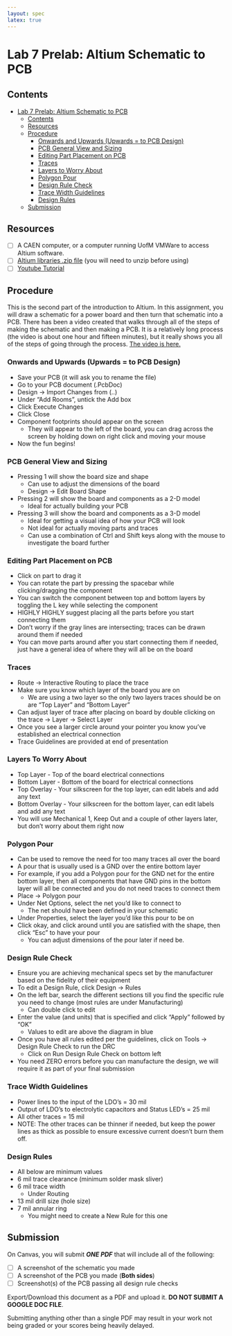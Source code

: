 ```yaml
---
layout: spec
latex: true
---
```


# Lab 7 Prelab: Altium Schematic to PCB

## Contents 

- [Lab 7 Prelab: Altium Schematic to PCB](#lab-7-prelab-altium-schematic-to-pcb)
  - [Contents](#contents)
  - [Resources](#resources)
  - [Procedure](#procedure)
    - [Onwards and Upwards (Upwards = to PCB Design)](#onwards-and-upwards-upwards--to-pcb-design)
    - [PCB General View and Sizing](#pcb-general-view-and-sizing)
    - [Editing Part Placement on PCB](#editing-part-placement-on-pcb)
    - [Traces](#traces)
    - [Layers to Worry About](#layers-to-worry-about)
    - [Polygon Pour](#polygon-pour)
    - [Design Rule Check](#design-rule-check)
    - [Trace Width Guidelines](#trace-width-guidelines)
    - [Design Rules](#design-rules)
  - [Submission](#submission)

## Resources

- [ ] A CAEN computer, or a computer running UofM VMWare to access Altium software.
- [ ] [Altium libraries .zip file](/[https://drive.google.com/drive/folders/1hEMXx6rBtbnSW5AzhhSkubN2ptC8kDTD?usp=drive_link]) (you will need to unzip before using)
- [ ] [Youtube Tutorial](/[https://www.youtube.com/watch?v=t0okf__stjg])
<!---
 Spreadsheet of Footprints - https://drive.google.com/file/d/1tsC8cM-wiYfIB25BBM7o7ymhQ4F3gtD8/view?usp=sharing
 Second Spreadsheet of Footprints - https://drive.google.com/file/d/1LVTbnMMa6W0KI2mwZwTfUbNu1QJWeqjq/view?usp=sharing
note these are outdated footprints which do not have the BME sensor.
--->
## Procedure

This is the second part of the introduction to Altium. In this assignment, you will draw a schematic for a power board and then turn that schematic into a PCB. There has been a video created that walks through all of the steps of making the schematic and then making a PCB. It is a relatively long process (the video is about one hour and fifteen minutes), but it really shows you all of the steps of going through the process. [The video is here.](https://www.youtube.com/watch?v=t0okf__stjg)

### Onwards and Upwards (Upwards = to PCB Design)

- Save your PCB (it will ask you to rename the file)
- Go to your PCB document (.PcbDoc)
- Design -> Import Changes from (..)
- Under “Add Rooms”, untick the Add box
- Click Execute Changes
- Click Close
- Component footprints should appear on the screen
    - They will appear to the left of the board, you can drag across the screen by holding down on right click and moving your mouse
- Now the fun begins!

### PCB General View and Sizing

- Pressing 1 will show the board size and shape
    - Can use to adjust the dimensions of the board
    - Design -> Edit Board Shape
- Pressing 2 will show the board and components as a 2-D model
    - Ideal for actually building your PCB
- Pressing 3 will show the board and components as a 3-D model
    - Ideal for getting a visual idea of how your PCB will look
    - Not ideal for actually moving parts and traces
    - Can use a combination of Ctrl and Shift keys along with the mouse to investigate the board further

### Editing Part Placement on PCB

- Click on part to drag it
- You can rotate the part by pressing the spacebar while clicking/dragging the component
- You can switch the component between top and bottom layers by toggling the L key while selecting the component
- HIGHLY HIGHLY suggest placing all the parts before you start connecting them
- Don’t worry if the gray lines are intersecting; traces can be drawn around them if needed
- You can move parts around after you start connecting them if needed, just have a general idea of where they will all be on the board

### Traces

- Route -> Interactive Routing to place the trace
- Make sure you know which layer of the board you are on
    - We are using a two layer so the only two layers traces should be on are “Top Layer” and “Bottom Layer”
- Can adjust layer of trace after placing on board by double clicking on the trace -> Layer -> Select Layer
- Once you see a larger circle around your pointer you know you’ve established an electrical connection
- Trace Guidelines are provided at end of presentation

### Layers To Worry About

- Top Layer - Top of the board electrical connections
- Bottom Layer - Bottom of the board for electrical connections
- Top Overlay - Your silkscreen for the top layer, can edit labels and add any text
- Bottom Overlay - Your silkscreen for the bottom layer, can edit labels and add any text
- You will use Mechanical 1, Keep Out and a couple of other layers later, but don’t worry about them right now

### Polygon Pour

- Can be used to remove the need for too many traces all over the board
- A pour that is usually used is a GND over the entire bottom layer
- For example, if you add a Polygon pour for the GND net for the entire bottom layer, then all components that have GND pins in the bottom layer will all be connected and you do not need traces to connect them
- Place -> Polygon pour
- Under Net Options, select the net you’d like to connect to
    - The net should have been defined in your schematic
- Under Properties, select the layer you’d like this pour to be on
- Click okay, and click around until you are satisfied with the shape, then click “Esc” to have your pour
    - You can adjust dimensions of the pour later if need be.

### Design Rule Check

- Ensure you are achieving mechanical specs set by the manufacturer based on the fidelity of their equipment
- To edit a Design Rule, click Design -> Rules
- On the left bar, search the different sections till you find the specific rule you need to change (most rules are under Manufacturing)
    - Can double click to edit
- Enter the value (and units) that is specified and click “Apply” followed by “OK”
    - Values to edit are above the diagram in blue
- Once you have all rules edited per the guidelines, click on Tools -> Design Rule Check to run the DRC
    - Click on Run Design Rule Check on bottom left
- You need ZERO errors before you can manufacture the design, we will require it as part of your final submission

### Trace Width Guidelines

- Power lines to the input of the LDO’s = 30 mil
- Output of LDO’s to electrolytic capacitors and Status LED’s = 25 mil
- All other traces = 15 mil
- NOTE: The other traces can be thinner if needed, but keep the power lines as thick as possible to ensure excessive current doesn’t burn them off.

### Design Rules

- All below are minimum values
- 6 mil trace clearance (minimum solder mask sliver)
- 6 mil trace width
    - Under Routing
- 13 mil drill size (hole size)
- 7 mil annular ring
    - You might need to create a New Rule for this one

## Submission

On Canvas, you will submit ***ONE PDF*** that will include all of the following:

- [ ] A screenshot of the schematic you made
- [ ] A screenshot of the PCB you made (**Both sides**)
- [ ] Screenshot(s) of the PCB passing all design rule checks

Export/Download this document as a PDF and upload it. **DO NOT SUBMIT A GOOGLE DOC FILE**.

<div class="primer-spec-callout danger" markdown="1">
Submitting anything other than a single PDF may result in your work not being graded or your scores being heavily delayed.
</div>
